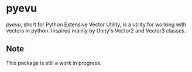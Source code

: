 #  pyevu
<i>pyevu</i>, short for Python Extensive Vector Utility, is a utility for working with vectors in python. Inspired mainly by Unity's Vector2 and Vector3 classes.

## Note
This package is still a work in progress.